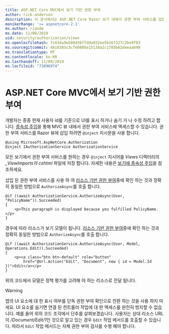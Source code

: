 ```yaml
---
title: ASP.NET Core MVC에서 보기 기반 권한 부여
author: rick-anderson
description: 이 문서에서는 ASP.NET Core Razor 보기 내에서 권한 부여 서비스를 삽입 하 고 활용 하는 방법을 보여 줍니다.
monikerRange: '>= aspnetcore-2.1'
ms.author: riande
ms.date: 11/08/2019
uid: security/authorization/views
ms.openlocfilehash: fc03da9eb98d36ffdda932ee5b16f327c2be9f83
ms.sourcegitcommit: 4818385c3cfe0805e15138a2c1785b62deeaab90
ms.translationtype: MT
ms.contentlocale: ko-KR
ms.lasthandoff: 11/09/2019
ms.locfileid: "73896974"
---
```

# <a name="view-based-authorization-in-aspnet-core-mvc"></a>ASP.NET Core MVC에서 보기 기반 권한 부여

개발자는 종종 현재 사용자 id를 기준으로 UI를 표시 하거나 숨기 거 나 수정 하려고 합니다. [종속성 주입](xref:fundamentals/dependency-injection)을 통해 MVC 뷰 내에서 권한 부여 서비스에 액세스할 수 있습니다. 권한 부여 서비스를 Razor 뷰에 삽입 하려면 `@inject` 지시문을 사용 합니다.

```cshtml
@using Microsoft.AspNetCore.Authorization
@inject IAuthorizationService AuthorizationService
```

모든 보기에서 권한 부여 서비스를 원하는 경우 `@inject` 지시어를 *Views* 디렉터리의 *_ViewImports의 cshtml* 파일에 저장 합니다. 자세한 내용은 [보기에 종속성 주입](xref:mvc/views/dependency-injection)을 참조하세요.

삽입 된 권한 부여 서비스를 사용 하 여 [리소스 기반 권한 부여](xref:security/authorization/resourcebased#security-authorization-resource-based-imperative)중에 확인 하는 것과 정확히 동일한 방법으로 `AuthorizeAsync`를 호출 합니다.

```cshtml
@if ((await AuthorizationService.AuthorizeAsync(User, "PolicyName")).Succeeded)
{
    <p>This paragraph is displayed because you fulfilled PolicyName.</p>
}
```

경우에 따라 리소스가 보기 모델이 됩니다. [리소스 기반 권한 부여](xref:security/authorization/resourcebased#security-authorization-resource-based-imperative)중에 확인 하는 것과 정확히 동일한 방법으로 `AuthorizeAsync`를 호출 합니다.

```cshtml
@if ((await AuthorizationService.AuthorizeAsync(User, Model, Operations.Edit)).Succeeded)
{
    <p><a class="btn btn-default" role="button"
        href="@Url.Action("Edit", "Document", new { id = Model.Id })">Edit</a></p>
}
```

위의 코드에서 모델은 정책 평가를 고려해 야 하는 리소스로 전달 됩니다.

> [!WARNING]
> 앱의 UI 요소에 대 한 표시 여부를 단독 권한 부여 확인으로 전환 하는 것을 사용 하지 마세요. UI 요소를 숨기면 연결 된 컨트롤러 작업에 대 한 액세스를 완전히 방지할 수 없습니다. 예를 들어 위의 코드 조각에서 단추를 살펴보겠습니다. 사용자는 상대 리소스 URL이 */Document/Edit/1*인 것으로 알고 있는 경우 `Edit` 작업 메서드를 호출할 수 있습니다. 따라서 `Edit` 작업 메서드는 자체 권한 부여 검사를 수행 해야 합니다.
